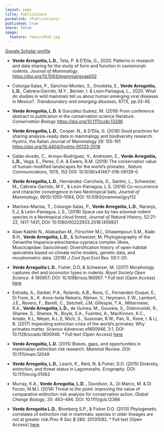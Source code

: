 ```yaml
---
layout: page
title: Publications
permalink: /Publications/
published: true
share: false
image: 
  feature: featurePub.jpg
---
```


[Google Scholar profile](https://scholar.google.com.au/citations?user=Ii0dP6kAAAAJ&hl=en)

+ **Verde Arregoitia, L.D.**, Teta, P. & D’Elía, G., 2020. Patterns in research and data sharing for the study of form and function in caviomorph rodents. _Journal of Mammalogy_. https://doi.org/10.1093/jmammal/gyaa002

+ Colunga‐Salas, P., Sánchez‐Montes, S., Grostieta, E., **Verde Arregoitia, L.D.**, Cabrera‐Garrido, M.Y., Becker, I. & León‐Paniagua, L., 2020. What do studies in wild mammals tell us about human emerging viral diseases in Mexico?. _Transboundary and emerging diseases_, 67(1), pp.33-45.

+ **Verde Arregoitia, L.D.** & González‐Suárez, M. (2019) From conference abstract to publication in the conservation science literature. _Conservation Biology_ https://doi.org/10.1111/cobi.13296

+ **Verde Arregoitia, L.D.**, Cooper. N., & D’Elía, G. (2018) Good practices for sharing analysis-ready data in mammalogy and biodiversity research. Hystrix, the Italian Journal of Mammalogy 29: 155-161 https://doi.org/10.4404/hystrix-00133-2018

+ Galán-Acedo, C., Arroyo-Rodríguez, V., Andresen, E., **Verde Arregoitia, L.D.,** Vega, E., Peres, C.A. & Ewers, R.M. (2019)  The conservation value of human-modified landscapes for the world’s primates , _Nature Communications_, 10(1), 152 DOI:  10.1038/s41467-018-08139-0

+ **Verde Arregoitia, L.D.**, Hernández-Canchola, G., Santini, L., Schweizer, M., Cabrera-Garrido, M.Y., & León-Paniagua, L.S. (2018) Co-occurrence and character convergence in two Neotropical bats, _Journal of Mammalogy_, 99(5):1055–1064, DOI: 10.1093/jmammal/gyy112

+ Marines-Macías, T., Colunga-Salas, P., **Verde Arregoitia, L.D.**, Naranjo, E.J, & León-Paniagua, L.S., (2018) Space use by two arboreal rodent species in a Neotropical cloud forest, _Journal of Natural History_, 52:21-22, 1417-1431, DOI: 10.1080/00222933.2018.1459921

+ Alaei Kakhki N., Aliabadian M., Förschler M.I., Ghasempouri S.M., Kiabi B.H., **Verde Arregoitia, L.D.**, & Schweizer, M. Phylogeography of the Oenanthe hispanica–pleschanka–cypriaca complex (Aves, Muscicapidae: Saxicolinae): Diversification history of open-habitat specialists based on climate niche models, genetic data, and morphometric data. (2018) _J Zool Syst Evol Res_. 00:1–20. 

+ **Verde Arregoitia L.D.**, Fisher, D.O, & Schweizer, M. (2017) Morphology captures diet and locomotor types in rodents. _Royal Society Open Science_. 4 160957; DOI: 10.1098/rsos.160957. * Full text (Open Access) [here](http://rsos.royalsocietypublishing.org/content/4/1/160957)

+ Estrada, A., Garber, P.A., Rylands, A.B., Roos, C., Fernandez-Duque, E., Di Fiore, A., K. Anne-Isola Nekaris, Nijman, V., Heymann, E.W., Lambert, J.E., Rovero, F., Barelli, C., Setchell, J.M, Gillespie, T.A., Mittermeier, R.A., **Verde Arregoitia, L.D.,** de Guinea, M.,  Gouveia, S., Dobrovolski, R., Shanee, S., Shanee, N., Boyle, S.A., Fuentes, A., MacKinnon, K.C., Amato, K.L, Meyer, A.L.S, Wich, S., Sussman, R.W., Pan, R., Kone, I.  & Li, B. (2017) Impending extinction crisis of the world’s primates: Why primates matter. _Science Advances_ e1600946, 3:1, DOI: 10.1126/sciadv.1600946. * Full text (Open Access) [here](http://advances.sciencemag.org/content/3/1/e1600946)

+ **Verde Arregoitia, L.D.** (2015) Biases, gaps, and opportunities in mammalian extinction risk research. _Mammal Review_. DOI: 10.1111/mam.12049


+ **Verde Arregoitia, L.D.**, Leach, K., Reid, N. & Fisher, D.O. (2015) Diversity, extinction, and threat status in Lagomorphs. _Ecography_. DOI: 10.1111/ecog.01063


+ Murray, K.A., **Verde Arregoitia, L.D.**., Davidson, A., Di Marco, M. & Di Fonzo, M.M.I. (2014) Threat to the point: improving the value of comparative extinction risk analysis for conservation action. _Global Change Biology_, 20: 483–494. DOI: 10.1111/gcb.12366


+ **Verde Arregoitia L.D.**, Blomberg S.P., & Fisher D.O. (2013) Phylogenetic correlates of extinction risk in mammals: species in older lineages are not at greater risk._Proc R Soc B_ 280: 20131092. * Full text (Open Access) [here](http://rspb.royalsocietypublishing.org/content/280/1765/20131092.short).
